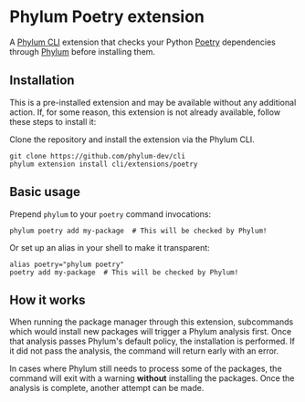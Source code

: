 # Phylum Poetry extension

A [Phylum CLI][phylum-cli] extension that checks your Python [Poetry][poetry]
dependencies through [Phylum][phylum] before installing them.

## Installation

This is a pre-installed extension and may be available without any additional
action. If, for some reason, this extension is not already available, follow
these steps to install it:

Clone the repository and install the extension via the Phylum CLI.

```console
git clone https://github.com/phylum-dev/cli
phylum extension install cli/extensions/poetry
```

## Basic usage

Prepend `phylum` to your `poetry` command invocations:

```console
phylum poetry add my-package  # This will be checked by Phylum!
```

Or set up an alias in your shell to make it transparent:

```console
alias poetry="phylum poetry"
poetry add my-package  # This will be checked by Phylum!
```

## How it works

When running the package manager through this extension, subcommands which would
install new packages will trigger a Phylum analysis first. Once that analysis
passes Phylum's default policy, the installation is performed. If it did not
pass the analysis, the command will return early with an error.

In cases where Phylum still needs to process some of the packages, the command
will exit with a warning **without** installing the packages. Once the analysis
is complete, another attempt can be made.

[phylum]: https://phylum.io
[phylum-cli]: https://github.com/phylum-dev/cli
[poetry]: https://python-poetry.org/
